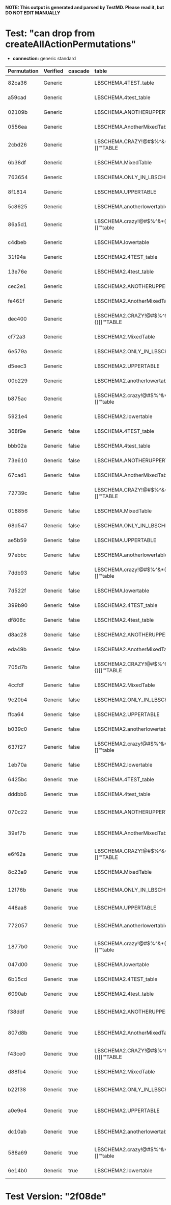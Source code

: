 **NOTE: This output is generated and parsed by TestMD. Please read it, but DO NOT EDIT MANUALLY**

# Test: "can drop from createAllActionPermutations" #

- **connection:** generic standard

| Permutation | Verified | cascade | table                                   | OPERATIONS
| :---------- | :------- | :------ | :-------------------------------------- | :------
| 82ca36      | Generic  |         | LBSCHEMA.4TEST_table                    | **plan**: DROP TABLE "LBSCHEMA"."4TEST_table"
| a59cad      | Generic  |         | LBSCHEMA.4test_table                    | **plan**: DROP TABLE "LBSCHEMA"."4test_table"
| 02109b      | Generic  |         | LBSCHEMA.ANOTHERUPPERTABLE              | **plan**: DROP TABLE "LBSCHEMA"."ANOTHERUPPERTABLE"
| 0556ea      | Generic  |         | LBSCHEMA.AnotherMixedTable              | **plan**: DROP TABLE "LBSCHEMA"."AnotherMixedTable"
| 2cbd26      | Generic  |         | LBSCHEMA.CRAZY!@#\$%^&*()_+{}[]'"TABLE  | **plan**: DROP TABLE "LBSCHEMA"."CRAZY!@#\$%^&*()_+{}[]'""TABLE"
| 6b38df      | Generic  |         | LBSCHEMA.MixedTable                     | **plan**: DROP TABLE "LBSCHEMA"."MixedTable"
| 763654      | Generic  |         | LBSCHEMA.ONLY_IN_LBSCHEMA               | **plan**: DROP TABLE "LBSCHEMA"."ONLY_IN_LBSCHEMA"
| 8f1814      | Generic  |         | LBSCHEMA.UPPERTABLE                     | **plan**: DROP TABLE "LBSCHEMA"."UPPERTABLE"
| 5c8625      | Generic  |         | LBSCHEMA.anotherlowertable              | **plan**: DROP TABLE "LBSCHEMA"."anotherlowertable"
| 86a5d1      | Generic  |         | LBSCHEMA.crazy!@#\$%^&*()_+{}[]'"table  | **plan**: DROP TABLE "LBSCHEMA"."crazy!@#\$%^&*()_+{}[]'""table"
| c4dbeb      | Generic  |         | LBSCHEMA.lowertable                     | **plan**: DROP TABLE "LBSCHEMA"."lowertable"
| 31f94a      | Generic  |         | LBSCHEMA2.4TEST_table                   | **plan**: DROP TABLE "LBSCHEMA2"."4TEST_table"
| 13e76e      | Generic  |         | LBSCHEMA2.4test_table                   | **plan**: DROP TABLE "LBSCHEMA2"."4test_table"
| cec2e1      | Generic  |         | LBSCHEMA2.ANOTHERUPPERTABLE             | **plan**: DROP TABLE "LBSCHEMA2"."ANOTHERUPPERTABLE"
| fe461f      | Generic  |         | LBSCHEMA2.AnotherMixedTable             | **plan**: DROP TABLE "LBSCHEMA2"."AnotherMixedTable"
| dec400      | Generic  |         | LBSCHEMA2.CRAZY!@#\$%^&*()_+{}[]'"TABLE | **plan**: DROP TABLE "LBSCHEMA2"."CRAZY!@#\$%^&*()_+{}[]'""TABLE"
| cf72a3      | Generic  |         | LBSCHEMA2.MixedTable                    | **plan**: DROP TABLE "LBSCHEMA2"."MixedTable"
| 6e579a      | Generic  |         | LBSCHEMA2.ONLY_IN_LBSCHEMA2             | **plan**: DROP TABLE "LBSCHEMA2"."ONLY_IN_LBSCHEMA2"
| d5eec3      | Generic  |         | LBSCHEMA2.UPPERTABLE                    | **plan**: DROP TABLE "LBSCHEMA2"."UPPERTABLE"
| 00b229      | Generic  |         | LBSCHEMA2.anotherlowertable             | **plan**: DROP TABLE "LBSCHEMA2"."anotherlowertable"
| b875ac      | Generic  |         | LBSCHEMA2.crazy!@#\$%^&*()_+{}[]'"table | **plan**: DROP TABLE "LBSCHEMA2"."crazy!@#\$%^&*()_+{}[]'""table"
| 5921e4      | Generic  |         | LBSCHEMA2.lowertable                    | **plan**: DROP TABLE "LBSCHEMA2"."lowertable"
| 368f9e      | Generic  | false   | LBSCHEMA.4TEST_table                    | **plan**: DROP TABLE "LBSCHEMA"."4TEST_table"
| bbb02a      | Generic  | false   | LBSCHEMA.4test_table                    | **plan**: DROP TABLE "LBSCHEMA"."4test_table"
| 73e610      | Generic  | false   | LBSCHEMA.ANOTHERUPPERTABLE              | **plan**: DROP TABLE "LBSCHEMA"."ANOTHERUPPERTABLE"
| 67cad1      | Generic  | false   | LBSCHEMA.AnotherMixedTable              | **plan**: DROP TABLE "LBSCHEMA"."AnotherMixedTable"
| 72739c      | Generic  | false   | LBSCHEMA.CRAZY!@#\$%^&*()_+{}[]'"TABLE  | **plan**: DROP TABLE "LBSCHEMA"."CRAZY!@#\$%^&*()_+{}[]'""TABLE"
| 018856      | Generic  | false   | LBSCHEMA.MixedTable                     | **plan**: DROP TABLE "LBSCHEMA"."MixedTable"
| 68d547      | Generic  | false   | LBSCHEMA.ONLY_IN_LBSCHEMA               | **plan**: DROP TABLE "LBSCHEMA"."ONLY_IN_LBSCHEMA"
| ae5b59      | Generic  | false   | LBSCHEMA.UPPERTABLE                     | **plan**: DROP TABLE "LBSCHEMA"."UPPERTABLE"
| 97ebbc      | Generic  | false   | LBSCHEMA.anotherlowertable              | **plan**: DROP TABLE "LBSCHEMA"."anotherlowertable"
| 7ddb93      | Generic  | false   | LBSCHEMA.crazy!@#\$%^&*()_+{}[]'"table  | **plan**: DROP TABLE "LBSCHEMA"."crazy!@#\$%^&*()_+{}[]'""table"
| 7d522f      | Generic  | false   | LBSCHEMA.lowertable                     | **plan**: DROP TABLE "LBSCHEMA"."lowertable"
| 399b90      | Generic  | false   | LBSCHEMA2.4TEST_table                   | **plan**: DROP TABLE "LBSCHEMA2"."4TEST_table"
| df808c      | Generic  | false   | LBSCHEMA2.4test_table                   | **plan**: DROP TABLE "LBSCHEMA2"."4test_table"
| d8ac28      | Generic  | false   | LBSCHEMA2.ANOTHERUPPERTABLE             | **plan**: DROP TABLE "LBSCHEMA2"."ANOTHERUPPERTABLE"
| eda49b      | Generic  | false   | LBSCHEMA2.AnotherMixedTable             | **plan**: DROP TABLE "LBSCHEMA2"."AnotherMixedTable"
| 705d7b      | Generic  | false   | LBSCHEMA2.CRAZY!@#\$%^&*()_+{}[]'"TABLE | **plan**: DROP TABLE "LBSCHEMA2"."CRAZY!@#\$%^&*()_+{}[]'""TABLE"
| 4ccfdf      | Generic  | false   | LBSCHEMA2.MixedTable                    | **plan**: DROP TABLE "LBSCHEMA2"."MixedTable"
| 9c20b4      | Generic  | false   | LBSCHEMA2.ONLY_IN_LBSCHEMA2             | **plan**: DROP TABLE "LBSCHEMA2"."ONLY_IN_LBSCHEMA2"
| ffca64      | Generic  | false   | LBSCHEMA2.UPPERTABLE                    | **plan**: DROP TABLE "LBSCHEMA2"."UPPERTABLE"
| b039c0      | Generic  | false   | LBSCHEMA2.anotherlowertable             | **plan**: DROP TABLE "LBSCHEMA2"."anotherlowertable"
| 637f27      | Generic  | false   | LBSCHEMA2.crazy!@#\$%^&*()_+{}[]'"table | **plan**: DROP TABLE "LBSCHEMA2"."crazy!@#\$%^&*()_+{}[]'""table"
| 1eb70a      | Generic  | false   | LBSCHEMA2.lowertable                    | **plan**: DROP TABLE "LBSCHEMA2"."lowertable"
| 6425bc      | Generic  | true    | LBSCHEMA.4TEST_table                    | **plan**: DROP TABLE "LBSCHEMA"."4TEST_table" CASCADE
| dddbb6      | Generic  | true    | LBSCHEMA.4test_table                    | **plan**: DROP TABLE "LBSCHEMA"."4test_table" CASCADE
| 070c22      | Generic  | true    | LBSCHEMA.ANOTHERUPPERTABLE              | **plan**: DROP TABLE "LBSCHEMA"."ANOTHERUPPERTABLE" CASCADE
| 39ef7b      | Generic  | true    | LBSCHEMA.AnotherMixedTable              | **plan**: DROP TABLE "LBSCHEMA"."AnotherMixedTable" CASCADE
| e6f62a      | Generic  | true    | LBSCHEMA.CRAZY!@#\$%^&*()_+{}[]'"TABLE  | **plan**: DROP TABLE "LBSCHEMA"."CRAZY!@#\$%^&*()_+{}[]'""TABLE" CASCADE
| 8c23a9      | Generic  | true    | LBSCHEMA.MixedTable                     | **plan**: DROP TABLE "LBSCHEMA"."MixedTable" CASCADE
| 12f76b      | Generic  | true    | LBSCHEMA.ONLY_IN_LBSCHEMA               | **plan**: DROP TABLE "LBSCHEMA"."ONLY_IN_LBSCHEMA" CASCADE
| 448aa8      | Generic  | true    | LBSCHEMA.UPPERTABLE                     | **plan**: DROP TABLE "LBSCHEMA"."UPPERTABLE" CASCADE
| 772057      | Generic  | true    | LBSCHEMA.anotherlowertable              | **plan**: DROP TABLE "LBSCHEMA"."anotherlowertable" CASCADE
| 1877b0      | Generic  | true    | LBSCHEMA.crazy!@#\$%^&*()_+{}[]'"table  | **plan**: DROP TABLE "LBSCHEMA"."crazy!@#\$%^&*()_+{}[]'""table" CASCADE
| 047d00      | Generic  | true    | LBSCHEMA.lowertable                     | **plan**: DROP TABLE "LBSCHEMA"."lowertable" CASCADE
| 6b15cd      | Generic  | true    | LBSCHEMA2.4TEST_table                   | **plan**: DROP TABLE "LBSCHEMA2"."4TEST_table" CASCADE
| 6090ab      | Generic  | true    | LBSCHEMA2.4test_table                   | **plan**: DROP TABLE "LBSCHEMA2"."4test_table" CASCADE
| f38ddf      | Generic  | true    | LBSCHEMA2.ANOTHERUPPERTABLE             | **plan**: DROP TABLE "LBSCHEMA2"."ANOTHERUPPERTABLE" CASCADE
| 807d8b      | Generic  | true    | LBSCHEMA2.AnotherMixedTable             | **plan**: DROP TABLE "LBSCHEMA2"."AnotherMixedTable" CASCADE
| f43ce0      | Generic  | true    | LBSCHEMA2.CRAZY!@#\$%^&*()_+{}[]'"TABLE | **plan**: DROP TABLE "LBSCHEMA2"."CRAZY!@#\$%^&*()_+{}[]'""TABLE" CASCADE
| d88fb4      | Generic  | true    | LBSCHEMA2.MixedTable                    | **plan**: DROP TABLE "LBSCHEMA2"."MixedTable" CASCADE
| b22f38      | Generic  | true    | LBSCHEMA2.ONLY_IN_LBSCHEMA2             | **plan**: DROP TABLE "LBSCHEMA2"."ONLY_IN_LBSCHEMA2" CASCADE
| a0e9e4      | Generic  | true    | LBSCHEMA2.UPPERTABLE                    | **plan**: DROP TABLE "LBSCHEMA2"."UPPERTABLE" CASCADE
| dc10ab      | Generic  | true    | LBSCHEMA2.anotherlowertable             | **plan**: DROP TABLE "LBSCHEMA2"."anotherlowertable" CASCADE
| 588a69      | Generic  | true    | LBSCHEMA2.crazy!@#\$%^&*()_+{}[]'"table | **plan**: DROP TABLE "LBSCHEMA2"."crazy!@#\$%^&*()_+{}[]'""table" CASCADE
| 6e14b0      | Generic  | true    | LBSCHEMA2.lowertable                    | **plan**: DROP TABLE "LBSCHEMA2"."lowertable" CASCADE

# Test Version: "2f08de" #